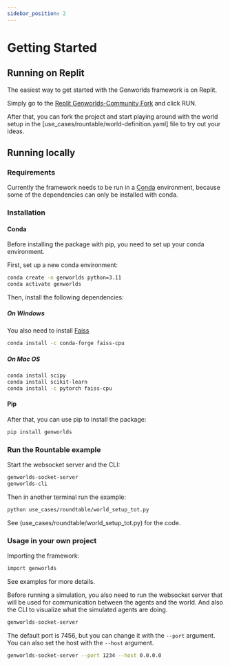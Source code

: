 ```yaml
---
sidebar_position: 2
---
```


# Getting Started

## Running on Replit

The easiest way to get started with the Genworlds framework is on Replit.

Simply go to the [Replit Genworlds-Community Fork](https://replit.com/@yeagerai/genworlds-community) and click RUN.

After that, you can fork the project and start playing around with the world setup in the [use_cases/rountable/world-definition.yaml] file to try out your ideas.

## Running locally

### Requirements

Currently the framework needs to be run in a [Conda](https://docs.conda.io/en/latest/) environment, because some of the dependencies can only be installed with conda.

### Installation
#### Conda
Before installing the package with pip, you need to set up your conda environment.

First, set up a new conda environment:

```bash
conda create -n genworlds python=3.11
conda activate genworlds
```

Then, install the following dependencies:

##### On Windows

You also need to install [Faiss](https://github.com/facebookresearch/faiss)

```bash
conda install -c conda-forge faiss-cpu
```

##### On Mac OS

```bash
conda install scipy
conda install scikit-learn
conda install -c pytorch faiss-cpu
```

#### Pip

After that, you can use pip to install the package:

```bash
pip install genworlds
```

### Run the Rountable example

Start the websocket server and the CLI:

```bash
genworlds-socket-server
genworlds-cli
```

Then in another terminal run the example:

```bash
python use_cases/roundtable/world_setup_tot.py
```

See (use_cases/roundtable/world_setup_tot.py) for the code.

### Usage in your own project
Importing the framework:

```bash
import genworlds
```

See examples for more details.

Before running a simulation, you also need to run the websocket server that will be used for communication between the agents and the world. And also the CLI to visualize what the simulated agents are doing.

```bash
genworlds-socket-server
```

The default port is 7456, but you can change it with the `--port` argument.
You can also set the host with the `--host` argument.

```bash
genworlds-socket-server --port 1234 --host 0.0.0.0
```